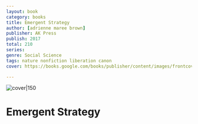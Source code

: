 ```yaml
---
layout: book
category: books
title: Emergent Strategy
author: [adrienne maree brown]
publisher: AK Press
publish: 2017
total: 210
series: 
genre: Social Science
tags: nature nonfiction liberation canon
cover: https://books.google.com/books/publisher/content/images/frontcover/JBwwDwAAQBAJ?fife=w600-h900&source=gbs_api&source=gbs_api

---
```


![cover|150](https://books.google.com/books/publisher/content/images/frontcover/JBwwDwAAQBAJ?fife=w600-h900&source=gbs_api&source=gbs_api)

# Emergent Strategy